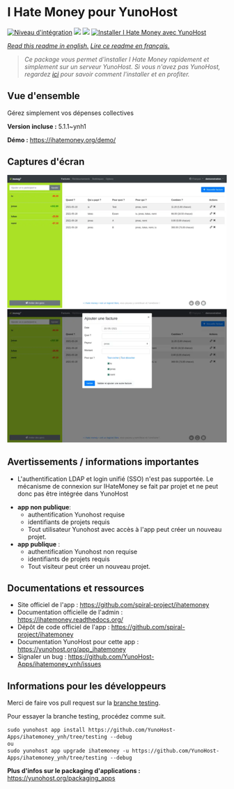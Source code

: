 # I Hate Money pour YunoHost

[![Niveau d'intégration](https://dash.yunohost.org/integration/ihatemoney.svg)](https://dash.yunohost.org/appci/app/ihatemoney) ![](https://ci-apps.yunohost.org/ci/badges/ihatemoney.status.svg) ![](https://ci-apps.yunohost.org/ci/badges/ihatemoney.maintain.svg)
[![Installer I Hate Money avec YunoHost](https://install-app.yunohost.org/install-with-yunohost.svg)](https://install-app.yunohost.org/?app=ihatemoney)

*[Read this readme in english.](./README.md)*
*[Lire ce readme en français.](./README_fr.md)*

> *Ce package vous permet d'installer I Hate Money rapidement et simplement sur un serveur YunoHost.
Si vous n'avez pas YunoHost, regardez [ici](https://yunohost.org/#/install) pour savoir comment l'installer et en profiter.*

## Vue d'ensemble

Gérez simplement vos dépenses collectives

**Version incluse :** 5.1.1~ynh1

**Démo :** https://ihatemoney.org/demo/

## Captures d'écran

![](./doc/screenshots/screenshot_1_global.webp)
![](./doc/screenshots/screenshot_2_new_operation.webp)

## Avertissements / informations importantes

* L'authentification LDAP et login unifié (SSO) n'est pas supportée. Le mécanisme de connexion sur IHateMoney se fait par projet et ne peut donc pas être intégrée dans YunoHost

- **app non publique**:
  - authentification Yunohost requise
  - identifiants de projets requis
  - Tout utilisateur Yunohost avec accès à l'app peut créer un nouveau projet.
- **app publique** :
  - authentification Yunohost non requise
  - identifiants de projets requis
  - Tout visiteur peut créer un nouveau projet.

## Documentations et ressources

* Site officiel de l'app : https://github.com/spiral-project/ihatemoney
* Documentation officielle de l'admin : https://ihatemoney.readthedocs.org/
* Dépôt de code officiel de l'app : https://github.com/spiral-project/ihatemoney
* Documentation YunoHost pour cette app : https://yunohost.org/app_ihatemoney
* Signaler un bug : https://github.com/YunoHost-Apps/ihatemoney_ynh/issues

## Informations pour les développeurs

Merci de faire vos pull request sur la [branche testing](https://github.com/YunoHost-Apps/ihatemoney_ynh/tree/testing).

Pour essayer la branche testing, procédez comme suit.
```
sudo yunohost app install https://github.com/YunoHost-Apps/ihatemoney_ynh/tree/testing --debug
ou
sudo yunohost app upgrade ihatemoney -u https://github.com/YunoHost-Apps/ihatemoney_ynh/tree/testing --debug
```

**Plus d'infos sur le packaging d'applications :** https://yunohost.org/packaging_apps

